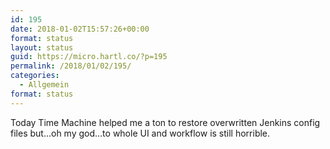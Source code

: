 ```yaml
---
id: 195
date: 2018-01-02T15:57:26+00:00
format: status
layout: status
guid: https://micro.hartl.co/?p=195
permalink: /2018/01/02/195/
categories:
  - Allgemein
format: status
---
```

Today Time Machine helped me a ton to restore overwritten Jenkins config files but&#8230;oh my god&#8230;to whole UI and workflow is still horrible.